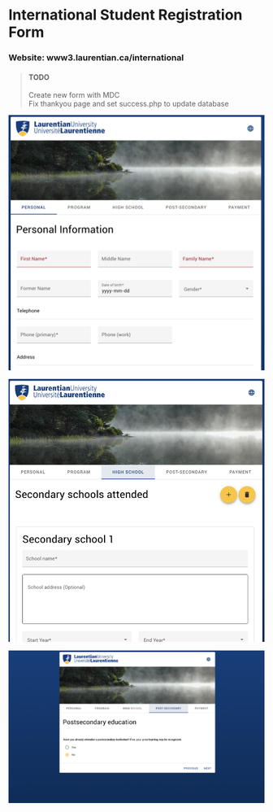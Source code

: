 # International Student Registration Form  

### Website: www3.laurentian.ca/international


> #### TODO
> Create new form with MDC  
> Fix thankyou page and set success.php to update database


![](./intl3.png)

![](./intl2.png)

![](./intl1.png)
